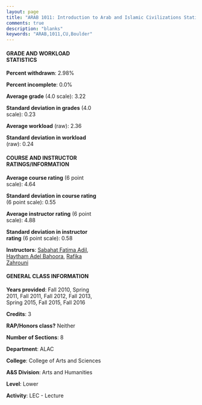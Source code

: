 ```yaml
---
layout: page
title: "ARAB 1011: Introduction to Arab and Islamic Civilizations Statistics"
comments: true
description: "blanks"
keywords: "ARAB,1011,CU,Boulder"
---
```

<head>
<script src="https://ajax.googleapis.com/ajax/libs/jquery/2.1.3/jquery.min.js"></script>
<script src="https://dl.dropboxusercontent.com/s/pc42nxpaw1ea4o9/highcharts.js?dl=0"></script>
<!-- <script src="../assets/js/highcharts.js"></script> -->
<style type="text/css">@font-face {
	font-family: "Bebas Neue";
	src: url(https://www.filehosting.org/file/details/544349/BebasNeue Regular.otf) format("opentype");
	}
	h1.Bebas { 
		font-family: "Bebas Neue", Verdana, Tahoma;
	}
</style>
</head>
<body>
	<div id="container" style="float: right; width: 45%; height: 88%; margin-left: 2.5%; margin-right: 2.5%;"></div>
	<script language="JavaScript">
		$(document).ready(function() {
		var chart = {type: 'column'};
		var title = {text: 'Grade Distribution'};
		var xAxis = {categories: ['A','B','C','D','F'],crosshair: true};
		var yAxis = {min: 0,title: {text: 'Percentage'}};
		var tooltip = {headerFormat: '<center><b><span style="font-size:20px">{point.key}</span></b></center>',
		               pointFormat: '<td style="padding:0"><b>{point.y:.1f}%</b></td>',
		               footerFormat: '</table>',shared: true,useHTML: true};
		var plotOptions = {column: {pointPadding: 0.0,borderWidth: 0}};  
		var credits = {enabled: false};var series= [{name: 'Percent',data: [51.03,33.38,10.7,1.87,3.02,]}];
		var json = {};
		json.chart = chart;
		json.title = title;
		json.tooltip = tooltip;
		json.xAxis = xAxis;
		json.yAxis = yAxis;  
		json.series = series;
		json.plotOptions = plotOptions;  
		json.credits = credits;
		$('#container').highcharts(json);
	});
	</script>
</body>
			   
#### GRADE AND WORKLOAD STATISTICS

**Percent withdrawn**: 2.98%

**Percent incomplete**: 0.0%

**Average grade** (4.0 scale): 3.22

**Standard deviation in grades** (4.0 scale): 0.23

**Average workload** (raw): 2.36

**Standard deviation in workload** (raw): 0.24

#### COURSE AND INSTRUCTOR RATINGS/INFORMATION

**Average course rating** (6 point scale): 4.64

**Standard deviation in course rating** (6 point scale): 0.55

**Average instructor rating** (6 point scale): 4.88

**Standard deviation in instructor rating** (6 point scale): 0.58

**Instructors**: <a href='../../instructors/Sabahat_Fatima_Adil'>Sabahat Fatima Adil</a>, <a href='../../instructors/Haytham_Adel_Bahoora'>Haytham Adel Bahoora</a>, <a href='../../instructors/Rafika_Zahrouni'>Rafika Zahrouni</a>

#### GENERAL CLASS INFORMATION

**Years provided**: Fall 2010, Spring 2011, Fall 2011, Fall 2012, Fall 2013, Spring 2015, Fall 2015, Fall 2016

**Credits**: 3

**RAP/Honors class?** Neither

**Number of Sections**: 8

**Department**: ALAC

**College**: College of Arts and Sciences

**A&S Division**: Arts and Humanities

**Level**: Lower

**Activity**: LEC - Lecture
